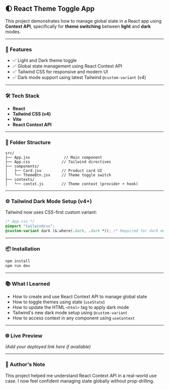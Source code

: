 ## 🌓 React Theme Toggle App

This project demonstrates how to manage global state in a React app using **Context API**, specifically for **theme switching** between **light** and **dark** modes.

---

### 🚀 Features

- ✅ Light and Dark theme toggle
- ✅ Global state management using React Context API
- ✅ Tailwind CSS for responsive and modern UI
- ✅ Dark mode support using latest Tailwind `@custom-variant` (v4)

---

### 🛠️ Tech Stack

- **React**
- **Tailwind CSS (v4)**
- **Vite**
- **React Context API**

---

### 📁 Folder Structure

```
src/
├── App.jsx               // Main component
├── App.css              // Tailwind directives
├── components/
│   ├── Card.jsx         // Product card UI
│   └── ThemeBtn.jsx     // Theme toggle switch
├── contexts/
│   └── contxt.js        // Theme context (provider + hook)
```

---

### ⚙️ Tailwind Dark Mode Setup (v4+)

Tailwind now uses CSS-first custom variant:

```css
/* App.css */
@import "tailwindcss";
@custom-variant dark (&:where(.dark, .dark *)); /* Required for dark mode */
```

---

### 📦 Installation

```bash
npm install
npm run dev
```

---

### 📚 What I Learned

- How to create and use React Context API to manage global state
- How to toggle themes using state (`useState`)
- How to update the HTML `<html>` tag to apply dark mode
- Tailwind's new dark mode setup using `@custom-variant`
- How to access context in any component using `useContext`

---

### 🌐 Live Preview

_(Add your deployed link here if available)_

---

### 🧠 Author's Note

This project helped me understand React Context API in a real-world use case. I now feel confident managing state globally without prop-drilling.
